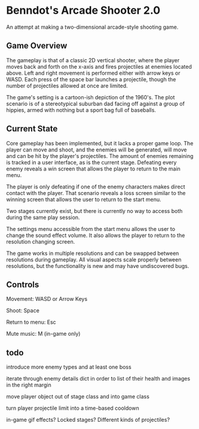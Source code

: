 # Benndot's Arcade Shooter 2.0

An attempt at making a two-dimensional arcade-style shooting game. 

## Game Overview

The gameplay is that of a classic 2D vertical shooter, where the player moves back and forth on the x-axis and fires 
projectiles at enemies located above. Left and right movement is performed either with arrow keys or WASD. Each press of
the space bar launches a projectile, though the number of projectiles allowed at once are limited. 

The game's setting is a cartoon-ish depiction of the 1960's. The plot scenario is of a stereotypical suburban dad facing
off against a group of hippies, armed with nothing but a sport bag full of baseballs. 

## Current State

Core gameplay has been implemented, but it lacks a proper game loop. The player can move and shoot, and the enemies 
will be generated, will move and can be hit by the player's projectiles. The amount of enemies remaining is tracked in
a user interface, as is the current stage. Defeating every enemy reveals a win screen that allows the player to return 
to the main menu.

The player is only defeating if one of the enemy characters makes direct contact with the player. That scenario reveals
a loss screen similar to the winning screen that allows the user to return to the start menu. 

Two stages currently exist, but there is currently no way to access both during the same play session.

The settings menu accessible from the start menu allows the user to change the sound effect volume. It also allows the
player to return to the resolution changing screen. 

The game works in multiple resolutions and can be swapped between resolutions during gameplay. All visual aspects scale
properly between resolutions, but the functionality is new and may have undiscovered bugs. 

## Controls

Movement: WASD or Arrow Keys

Shoot: Space

Return to menu: Esc

Mute music: M (in-game only)

## todo

introduce more enemy types and at least one boss

iterate through enemy details dict in order to list of their health and images in the right margin

move player object out of stage class and into game class

turn player projectile limit into a time-based cooldown

in-game gif effects? Locked stages? Different kinds of projectiles?